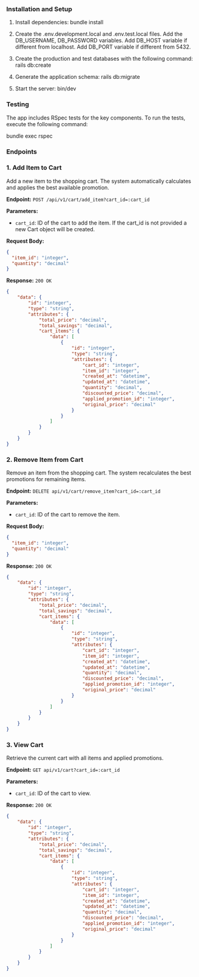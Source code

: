 ### Installation and Setup

1. Install dependencies:
   bundle install

2. Create the .env.development.local and .env.test.local files.
   Add the DB_USERNAME, DB_PASSWORD variables.
   Add DB_HOST variable if different from localhost.
   Add DB_PORT variable if different from 5432.

3. Create the production and test databases with the following command:
   rails db:create

4. Generate the application schema:
   rails db:migrate

5. Start the server:
   bin/dev

### Testing

The app includes RSpec tests for the key components. To run the tests, execute the following command:

bundle exec rspec

### Endpoints

### 1. Add Item to Cart

Add a new item to the shopping cart. The system automatically calculates and applies the best available promotion.

**Endpoint:** `POST /api/v1/cart/add_item?cart_id=:cart_id`

**Parameters:**
- `cart_id`: ID of the cart to add the item. If the cart_id is not provided a new Cart object will be created.

**Request Body:**
```json
{
  "item_id": "integer",
  "quantity": "decimal"
}
```

**Response:** `200 OK`
```json
{
    "data": {
        "id": "integer",
        "type": "string",
        "attributes": {
            "total_price": "decimal",
            "total_savings": "decimal",
            "cart_items": {
                "data": [
                    {
                        "id": "integer",
                        "type": "string",
                        "attributes": {
                            "cart_id": "integer",
                            "item_id": "integer",
                            "created_at": "datetime",
                            "updated_at": "datetime",
                            "quantity": "decimal",
                            "discounted_price": "decimal",
                            "applied_promotion_id": "integer",
                            "original_price": "decimal"
                        }
                    }
                ]
            }
        }
    }
}
```

### 2. Remove Item from Cart

Remove an item from the shopping cart. The system recalculates the best promotions for remaining items.

**Endpoint:** `DELETE api/v1/cart/remove_item?cart_id=:cart_id`

**Parameters:**
- `cart_id`: ID of the cart to remove the item.

**Request Body:**
```json
{
  "item_id": "integer",
  "quantity": "decimal"
}
```

**Response:** `200 OK`
```json
{
    "data": {
        "id": "integer",
        "type": "string",
        "attributes": {
            "total_price": "decimal",
            "total_savings": "decimal",
            "cart_items": {
                "data": [
                    {
                        "id": "integer",
                        "type": "string",
                        "attributes": {
                            "cart_id": "integer",
                            "item_id": "integer",
                            "created_at": "datetime",
                            "updated_at": "datetime",
                            "quantity": "decimal",
                            "discounted_price": "decimal",
                            "applied_promotion_id": "integer",
                            "original_price": "decimal"
                        }
                    }
                ]
            }
        }
    }
}
```

### 3. View Cart

Retrieve the current cart with all items and applied promotions.

**Endpoint:** `GET api/v1/cart?cart_id=:cart_id`

**Parameters:**
- `cart_id`: ID of the cart to view.

**Response:** `200 OK`
```json
{
    "data": {
        "id": "integer",
        "type": "string",
        "attributes": {
            "total_price": "decimal",
            "total_savings": "decimal",
            "cart_items": {
                "data": [
                    {
                        "id": "integer",
                        "type": "string",
                        "attributes": {
                            "cart_id": "integer",
                            "item_id": "integer",
                            "created_at": "datetime",
                            "updated_at": "datetime",
                            "quantity": "decimal",
                            "discounted_price": "decimal",
                            "applied_promotion_id": "integer",
                            "original_price": "decimal"
                        }
                    }
                ]
            }
        }
    }
}
```
